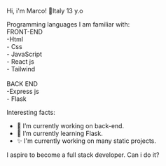 Hi, i'm Marco!
🎈Italy
13 y.o

Programming languages I am familiar with: <br>
FRONT-END <br>
-Html <br> - Css <br> - JavaScript <br> - React js <br> - Tailwind <br> <br>
BACK END <br>
-Express js <br> - Flask <br>

Interesting facts:
- 🔭 I’m currently working on back-end.
- 🌱 I’m currently learning Flask.
- ✨ I'm currently working on many static projects.

I aspire to become a full stack developer. Can i do it?
